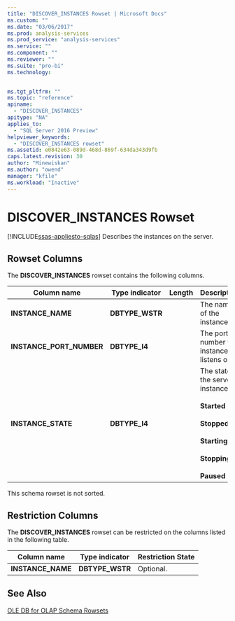 ```yaml
---
title: "DISCOVER_INSTANCES Rowset | Microsoft Docs"
ms.custom: ""
ms.date: "03/06/2017"
ms.prod: analysis-services
ms.prod_service: "analysis-services"
ms.service: ""
ms.component: ""
ms.reviewer: ""
ms.suite: "pro-bi"
ms.technology: 
  

ms.tgt_pltfrm: ""
ms.topic: "reference"
apiname: 
  - "DISCOVER_INSTANCES"
apitype: "NA"
applies_to: 
  - "SQL Server 2016 Preview"
helpviewer_keywords: 
  - "DISCOVER_INSTANCES rowset"
ms.assetid: e0842e63-089d-468d-869f-634da343d9fb
caps.latest.revision: 30
author: "Minewiskan"
ms.author: "owend"
manager: "kfile"
ms.workload: "Inactive"
---
```

# DISCOVER_INSTANCES Rowset
[!INCLUDE[ssas-appliesto-sqlas](../../../includes/ssas-appliesto-sqlas.md)]
  Describes the instances on the server.  
  
## Rowset Columns  
 The **DISCOVER_INSTANCES** rowset contains the following columns.  
  
|Column name|Type indicator|Length|Description|  
|-----------------|--------------------|------------|-----------------|  
|**INSTANCE_NAME**|**DBTYPE_WSTR**||The name of the instance.|  
|**INSTANCE_PORT_NUMBER**|**DBTYPE_I4**||The port number the instance listens on.|  
|**INSTANCE_STATE**|**DBTYPE_I4**||The state of the server instance:<br /><br /> **Started**<br /><br /> **Stopped**<br /><br /> **Starting**<br /><br /> **Stopping**<br /><br /> **Paused**|  
  
 This schema rowset is not sorted.  
  
## Restriction Columns  
 The **DISCOVER_INSTANCES** rowset can be restricted on the columns listed in the following table.  
  
|Column name|Type indicator|Restriction State|  
|-----------------|--------------------|-----------------------|  
|**INSTANCE_NAME**|**DBTYPE_WSTR**|Optional.|  
  
## See Also  
 [OLE DB for OLAP Schema Rowsets](../../../analysis-services/schema-rowsets/ole-db-olap/ole-db-for-olap-schema-rowsets.md)  
  
  
